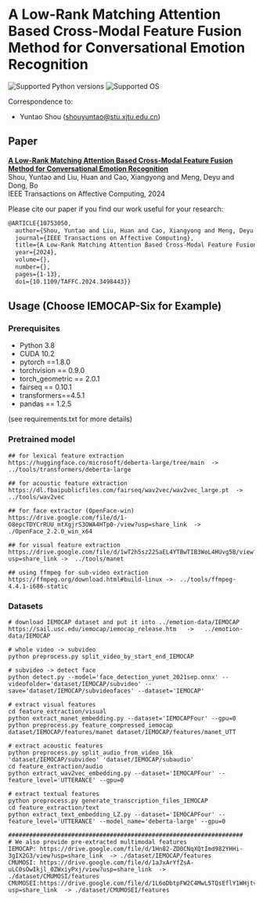 [stars-img]: https://img.shields.io/github/stars/yuntaoshou/Graph-Diffusion-Models-A-Comprehensive-Survey-of-Methods-and-Applications?color=yellow
[stars-url]: https://github.com/yuntaoshou/Graph-Diffusion-Models-A-Comprehensive-Survey-of-Methods-and-Applications/stargazers
[fork-img]: https://img.shields.io/github/forks/yuntaoshou/Graph-Diffusion-Models-A-Comprehensive-Survey-of-Methods-and-Applications?color=lightblue&label=fork
[fork-url]: https://github.com/yuntaoshou/Graph-Diffusion-Models-A-Comprehensive-Survey-of-Methods-and-Applications/network/members
[AKGR-url]: https://github.com/yuntaoshou/Graph-Diffusion-Models-A-Comprehensive-Survey-of-Methods-and-Applications


# A Low-Rank Matching Attention Based Cross-Modal Feature Fusion Method for Conversational Emotion Recognition
![Supported Python versions](https://img.shields.io/badge/%20python-3.8-blue)
![Supported OS](https://img.shields.io/badge/%20Supported_OS-Windows-red)

Correspondence to: 
  - Yuntao Shou (shouyuntao@stu.xjtu.edu.cn)

## Paper
[**A Low-Rank Matching Attention Based Cross-Modal Feature Fusion Method for Conversational Emotion Recognition**](https://arxiv.org/abs/2306.17799)<br>
Shou, Yuntao and Liu, Huan and Cao, Xiangyong and Meng, Deyu and Dong, Bo<br>
IEEE Transactions on Affective Computing, 2024

Please cite our paper if you find our work useful for your research:

```tex
@ARTICLE{10753050,
  author={Shou, Yuntao and Liu, Huan and Cao, Xiangyong and Meng, Deyu and Dong, Bo},
  journal={IEEE Transactions on Affective Computing}, 
  title={A Low-Rank Matching Attention Based Cross-Modal Feature Fusion Method for Conversational Emotion Recognition}, 
  year={2024},
  volume={},
  number={},
  pages={1-13},
  doi={10.1109/TAFFC.2024.3498443}}
```

## Usage (Choose IEMOCAP-Six for Example)

### Prerequisites
- Python 3.8
- CUDA 10.2
- pytorch ==1.8.0
- torchvision == 0.9.0
- torch_geometric == 2.0.1
- fairseq == 0.10.1
- transformers==4.5.1
- pandas == 1.2.5

(see requirements.txt for more details)


### Pretrained model

```shell
## for lexical feature extraction
https://huggingface.co/microsoft/deberta-large/tree/main  -> ../tools/transformers/deberta-large

## for acoustic feature extraction
https://dl.fbaipublicfiles.com/fairseq/wav2vec/wav2vec_large.pt  -> ../tools/wav2vec

## for face extractor (OpenFace-win)
https://drive.google.com/file/d/1-O8epcTDYCrRUU_mtXgjrS3OWA4HTp0-/view?usp=share_link  -> ./OpenFace_2.2.0_win_x64

## for visual feature extraction
https://drive.google.com/file/d/1wT2h5sz22SaEL4YTBwTIB3WoL4HUvg5B/view?usp=share_link ->  ../tools/manet

## using ffmpeg for sub-video extraction
https://ffmpeg.org/download.html#build-linux ->  ../tools/ffmpeg-4.4.1-i686-static
```



### Datasets

~~~~shell
# download IEMOCAP dataset and put it into ../emotion-data/IEMOCAP
https://sail.usc.edu/iemocap/iemocap_release.htm   ->   ../emotion-data/IEMOCAP

# whole video -> subvideo
python preprocess.py split_video_by_start_end_IEMOCAP

# subvideo -> detect face
python detect.py --model='face_detection_yunet_2021sep.onnx' --videofolder='dataset/IEMOCAP/subvideo' --save='dataset/IEMOCAP/subvideofaces' --dataset='IEMOCAP'

# extract visual features
cd feature_extraction/visual
python extract_manet_embedding.py --dataset='IEMOCAPFour' --gpu=0
python preprocess.py feature_compressed_iemocap dataset/IEMOCAP/features/manet dataset/IEMOCAP/features/manet_UTT

# extract acoustic features
python preprocess.py split_audio_from_video_16k 'dataset/IEMOCAP/subvideo' 'dataset/IEMOCAP/subaudio'
cd feature_extraction/audio
python extract_wav2vec_embedding.py --dataset='IEMOCAPFour' --feature_level='UTTERANCE' --gpu=0

# extract textual features
python preprocess.py generate_transcription_files_IEMOCAP
cd feature_extraction/text
python extract_text_embedding_LZ.py --dataset='IEMOCAPFour' --feature_level='UTTERANCE' --model_name='deberta-large' --gpu=0

###################################################################
# We also provide pre-extracted multimodal features
IEMOCAP: https://drive.google.com/file/d/1Hn82-ZD0CNqXQtImd982YHHi-3gIX2G3/view?usp=share_link  -> ./dataset/IEMOCAP/features
CMUMOSI: https://drive.google.com/file/d/1aJxArYfZsA-uLC0sOwIkjl_0ZWxiyPxj/view?usp=share_link  -> ./dataset/CMUMOSI/features
CMUMOSEI:https://drive.google.com/file/d/1L6oDbtpFW2C4MwL5TQsEflY1WHjtv7L5/view?usp=share_link  -> ./dataset/CMUMOSEI/features
~~~~
